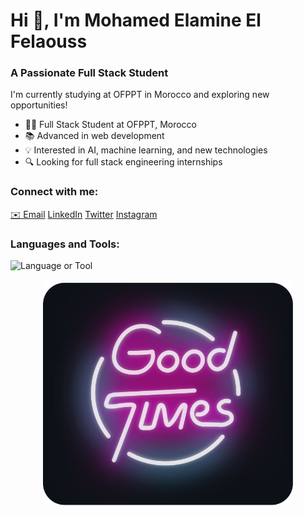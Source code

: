<div class="container">
    <h1>Hi 👋, I'm Mohamed Elamine El Felaouss</h1>
    <h3>A Passionate Full Stack Student</h3>
    <p>I'm currently studying at OFPPT in Morocco and exploring new opportunities!</p>
    <ul>
        <li>👨‍🎓 Full Stack Student at OFPPT, Morocco</li>
        <li>📚 Advanced in web development</li>
        <li>💡 Interested in AI, machine learning, and new technologies</li>
        <li>🔍 Looking for full stack engineering internships</li>
    </ul>
    <h3>Connect with me:</h3>
    <div class="social-icons">
        <a href="mailto:your.email@example.com">✉️ Email</a>
        <a href="#">LinkedIn</a>
        <a href="#">Twitter</a>
        <a href="#">Instagram</a>
    </div>
    <h3>Languages and Tools:</h3>
    <div class="languages-tools">
        <img src="path/to/language-or-tool-icon.png" alt="Language or Tool">
    </div>
</div>

<div align="center">
	<br>
		<img src="good-times.svg" width="400px">
	<br>
</div>
